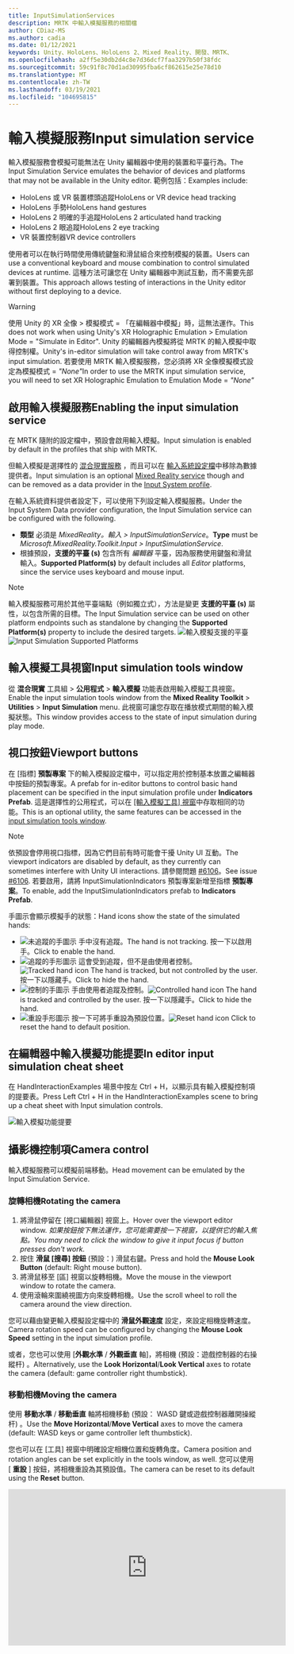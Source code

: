 ```yaml
---
title: InputSimulationServices
description: MRTK 中輸入模擬服務的相關檔
author: CDiaz-MS
ms.author: cadia
ms.date: 01/12/2021
keywords: Unity、HoloLens、HoloLens 2、Mixed Reality、開發、MRTK、
ms.openlocfilehash: a2ff5e30db2d4c8e7d36dcf7faa3297b50f38fdc
ms.sourcegitcommit: 59c91f8c70d1ad30995fba6cf862615e25e78d10
ms.translationtype: MT
ms.contentlocale: zh-TW
ms.lasthandoff: 03/19/2021
ms.locfileid: "104695815"
---
```

# <a name="input-simulation-service"></a><span data-ttu-id="4fb6a-104">輸入模擬服務</span><span class="sxs-lookup"><span data-stu-id="4fb6a-104">Input simulation service</span></span>

<span data-ttu-id="4fb6a-105">輸入模擬服務會模擬可能無法在 Unity 編輯器中使用的裝置和平臺行為。</span><span class="sxs-lookup"><span data-stu-id="4fb6a-105">The Input Simulation Service emulates the behavior of devices and platforms that may not be available in the Unity editor.</span></span> <span data-ttu-id="4fb6a-106">範例包括：</span><span class="sxs-lookup"><span data-stu-id="4fb6a-106">Examples include:</span></span>

* <span data-ttu-id="4fb6a-107">HoloLens 或 VR 裝置標頭追蹤</span><span class="sxs-lookup"><span data-stu-id="4fb6a-107">HoloLens or VR device head tracking</span></span>
* <span data-ttu-id="4fb6a-108">HoloLens 手勢</span><span class="sxs-lookup"><span data-stu-id="4fb6a-108">HoloLens hand gestures</span></span>
* <span data-ttu-id="4fb6a-109">HoloLens 2 明確的手追蹤</span><span class="sxs-lookup"><span data-stu-id="4fb6a-109">HoloLens 2 articulated hand tracking</span></span>
* <span data-ttu-id="4fb6a-110">HoloLens 2 眼追蹤</span><span class="sxs-lookup"><span data-stu-id="4fb6a-110">HoloLens 2 eye tracking</span></span>
* <span data-ttu-id="4fb6a-111">VR 裝置控制器</span><span class="sxs-lookup"><span data-stu-id="4fb6a-111">VR device controllers</span></span>

<span data-ttu-id="4fb6a-112">使用者可以在執行時間使用傳統鍵盤和滑鼠組合來控制模擬的裝置。</span><span class="sxs-lookup"><span data-stu-id="4fb6a-112">Users can use a conventional keyboard and mouse combination to control simulated devices at runtime.</span></span> <span data-ttu-id="4fb6a-113">這種方法可讓您在 Unity 編輯器中測試互動，而不需要先部署到裝置。</span><span class="sxs-lookup"><span data-stu-id="4fb6a-113">This approach allows testing of interactions in the Unity editor without first deploying to a device.</span></span>

> [!WARNING]
> <span data-ttu-id="4fb6a-114">使用 Unity 的 XR 全像 > 模擬模式 = 「在編輯器中模擬」時，這無法運作。</span><span class="sxs-lookup"><span data-stu-id="4fb6a-114">This does not work when using Unity's XR Holographic Emulation > Emulation Mode = "Simulate in Editor".</span></span> <span data-ttu-id="4fb6a-115">Unity 的編輯器內模擬將從 MRTK 的輸入模擬中取得控制權。</span><span class="sxs-lookup"><span data-stu-id="4fb6a-115">Unity's in-editor simulation will take control away from MRTK's input simulation.</span></span> <span data-ttu-id="4fb6a-116">若要使用 MRTK 輸入模擬服務，您必須將 XR 全像模擬模式設定為模擬模式 = *"None"*</span><span class="sxs-lookup"><span data-stu-id="4fb6a-116">In order to use the MRTK input simulation service, you will need to set XR Holographic Emulation to Emulation Mode = *"None"*</span></span>

## <a name="enabling-the-input-simulation-service"></a><span data-ttu-id="4fb6a-117">啟用輸入模擬服務</span><span class="sxs-lookup"><span data-stu-id="4fb6a-117">Enabling the input simulation service</span></span>

<span data-ttu-id="4fb6a-118">在 MRTK 隨附的設定檔中，預設會啟用輸入模擬。</span><span class="sxs-lookup"><span data-stu-id="4fb6a-118">Input simulation is enabled by default in the profiles that ship with MRTK.</span></span>

<span data-ttu-id="4fb6a-119">但輸入模擬是選擇性的 [混合現實服務](../../architecture/MixedRealityServices.md) ，而且可以在 [輸入系統設定檔](../input/InputProviders.md)中移除為數據提供者。</span><span class="sxs-lookup"><span data-stu-id="4fb6a-119">Input simulation is an optional [Mixed Reality service](../../architecture/MixedRealityServices.md) though and can be removed as a data provider in the [Input System profile](../input/InputProviders.md).</span></span>

<span data-ttu-id="4fb6a-120">在輸入系統資料提供者設定下，可以使用下列設定輸入模擬服務。</span><span class="sxs-lookup"><span data-stu-id="4fb6a-120">Under the Input System Data provider configuration, the Input Simulation service can be configured with the following.</span></span>

* <span data-ttu-id="4fb6a-121">**類型** 必須是 *MixedReality。輸入 > InputSimulationService*。</span><span class="sxs-lookup"><span data-stu-id="4fb6a-121">**Type** must be *Microsoft.MixedReality.Toolkit.Input > InputSimulationService*.</span></span>
* <span data-ttu-id="4fb6a-122">根據預設，**支援的平臺 (s)** 包含所有 *編輯器* 平臺，因為服務使用鍵盤和滑鼠輸入。</span><span class="sxs-lookup"><span data-stu-id="4fb6a-122">**Supported Platform(s)** by default includes all *Editor* platforms, since the service uses keyboard and mouse input.</span></span>

> [!NOTE]
> <span data-ttu-id="4fb6a-123">輸入模擬服務可用於其他平臺端點（例如獨立式），方法是變更 **支援的平臺 (s)** 屬性，以包含所需的目標。</span><span class="sxs-lookup"><span data-stu-id="4fb6a-123">The Input Simulation service can be used on other platform endpoints such as standalone by changing the **Supported Platform(s)** property to include the desired targets.</span></span>
> <span data-ttu-id="4fb6a-124">![輸入模擬支援的平臺](../images/input-simulation/InputSimulationSupportedPlatforms.gif)</span><span class="sxs-lookup"><span data-stu-id="4fb6a-124">![Input Simulation Supported Platforms](../images/input-simulation/InputSimulationSupportedPlatforms.gif)</span></span>

## <a name="input-simulation-tools-window"></a><span data-ttu-id="4fb6a-125">輸入模擬工具視窗</span><span class="sxs-lookup"><span data-stu-id="4fb6a-125">Input simulation tools window</span></span>

<span data-ttu-id="4fb6a-126">從 **混合現實** 工具組  >  **公用程式**  >  **輸入模擬** 功能表啟用輸入模擬工具視窗。</span><span class="sxs-lookup"><span data-stu-id="4fb6a-126">Enable the input simulation tools window from the  **Mixed Reality Toolkit** > **Utilities** > **Input Simulation** menu.</span></span> <span data-ttu-id="4fb6a-127">此視窗可讓您存取在播放模式期間的輸入模擬狀態。</span><span class="sxs-lookup"><span data-stu-id="4fb6a-127">This window provides access to the state of input simulation during play mode.</span></span>

## <a name="viewport-buttons"></a><span data-ttu-id="4fb6a-128">視口按鈕</span><span class="sxs-lookup"><span data-stu-id="4fb6a-128">Viewport buttons</span></span>

<span data-ttu-id="4fb6a-129">在 [指標] **預製專案** 下的輸入模擬設定檔中，可以指定用於控制基本放置之編輯器中按鈕的預製專案。</span><span class="sxs-lookup"><span data-stu-id="4fb6a-129">A prefab for in-editor buttons to control basic hand placement can be specified in the input simulation profile under **Indicators Prefab**.</span></span> <span data-ttu-id="4fb6a-130">這是選擇性的公用程式，可以在 [ [輸入模擬工具] 視窗](#input-simulation-tools-window)中存取相同的功能。</span><span class="sxs-lookup"><span data-stu-id="4fb6a-130">This is an optional utility, the same features can be accessed in the [input simulation tools window](#input-simulation-tools-window).</span></span>

> [!NOTE]
> <span data-ttu-id="4fb6a-131">依預設會停用視口指標，因為它們目前有時可能會干擾 Unity UI 互動。</span><span class="sxs-lookup"><span data-stu-id="4fb6a-131">The viewport indicators are disabled by default, as they currently can sometimes interfere with Unity UI interactions.</span></span> <span data-ttu-id="4fb6a-132">請參閱問題 [#6106](https://github.com/microsoft/MixedRealityToolkit-Unity/issues/6106)。</span><span class="sxs-lookup"><span data-stu-id="4fb6a-132">See issue [#6106](https://github.com/microsoft/MixedRealityToolkit-Unity/issues/6106).</span></span> <span data-ttu-id="4fb6a-133">若要啟用，請將 InputSimulationIndicators 預製專案新增至指標 **預製專案**。</span><span class="sxs-lookup"><span data-stu-id="4fb6a-133">To enable, add the InputSimulationIndicators prefab to **Indicators Prefab**.</span></span>

<span data-ttu-id="4fb6a-134">手圖示會顯示模擬手的狀態：</span><span class="sxs-lookup"><span data-stu-id="4fb6a-134">Hand icons show the state of the simulated hands:</span></span>

* ![未追蹤的手圖示](../images/input-simulation/MRTK_InputSimulation_HandIndicator_Untracked.png) <span data-ttu-id="4fb6a-136">手中沒有追蹤。</span><span class="sxs-lookup"><span data-stu-id="4fb6a-136">The hand is not tracking.</span></span> <span data-ttu-id="4fb6a-137">按一下以啟用手。</span><span class="sxs-lookup"><span data-stu-id="4fb6a-137">Click to enable the hand.</span></span>
* <span data-ttu-id="4fb6a-138">![追蹤的手形圖示](../images/input-simulation/MRTK_InputSimulation_HandIndicator_Tracked.png "追蹤的手形圖示") 這會受到追蹤，但不是由使用者控制。</span><span class="sxs-lookup"><span data-stu-id="4fb6a-138">![Tracked hand icon](../images/input-simulation/MRTK_InputSimulation_HandIndicator_Tracked.png "Tracked hand icon") The hand is tracked, but not controlled by the user.</span></span> <span data-ttu-id="4fb6a-139">按一下以隱藏手。</span><span class="sxs-lookup"><span data-stu-id="4fb6a-139">Click to hide the hand.</span></span>
* <span data-ttu-id="4fb6a-140">![控制的手圖示](../images/input-simulation/MRTK_InputSimulation_HandIndicator_Controlled.png "控制的手圖示") 手由使用者追蹤及控制。</span><span class="sxs-lookup"><span data-stu-id="4fb6a-140">![Controlled hand icon](../images/input-simulation/MRTK_InputSimulation_HandIndicator_Controlled.png "Controlled hand icon") The hand is tracked and controlled by the user.</span></span> <span data-ttu-id="4fb6a-141">按一下以隱藏手。</span><span class="sxs-lookup"><span data-stu-id="4fb6a-141">Click to hide the hand.</span></span>
* <span data-ttu-id="4fb6a-142">![重設手形圖示](../images/input-simulation/MRTK_InputSimulation_HandIndicator_Reset.png "重設手形圖示") 按一下可將手重設為預設位置。</span><span class="sxs-lookup"><span data-stu-id="4fb6a-142">![Reset hand icon](../images/input-simulation/MRTK_InputSimulation_HandIndicator_Reset.png "Reset hand icon") Click to reset the hand to default position.</span></span>

## <a name="in-editor-input-simulation-cheat-sheet"></a><span data-ttu-id="4fb6a-143">在編輯器中輸入模擬功能提要</span><span class="sxs-lookup"><span data-stu-id="4fb6a-143">In editor input simulation cheat sheet</span></span>

<span data-ttu-id="4fb6a-144">在 HandInteractionExamples 場景中按左 Ctrl + H，以顯示具有輸入模擬控制項的提要表。</span><span class="sxs-lookup"><span data-stu-id="4fb6a-144">Press Left Ctrl + H in the HandInteractionExamples scene to bring up a cheat sheet with Input simulation controls.</span></span>

![輸入模擬功能提要](https://user-images.githubusercontent.com/39840334/86066480-13637f00-ba27-11ea-8814-d222d548f684.gif)

## <a name="camera-control"></a><span data-ttu-id="4fb6a-146">攝影機控制項</span><span class="sxs-lookup"><span data-stu-id="4fb6a-146">Camera control</span></span>

<span data-ttu-id="4fb6a-147">輸入模擬服務可以模擬前端移動。</span><span class="sxs-lookup"><span data-stu-id="4fb6a-147">Head movement can be emulated by the Input Simulation Service.</span></span>

### <a name="rotating-the-camera"></a><span data-ttu-id="4fb6a-148">旋轉相機</span><span class="sxs-lookup"><span data-stu-id="4fb6a-148">Rotating the camera</span></span>

1. <span data-ttu-id="4fb6a-149">將滑鼠停留在 [視口編輯器] 視窗上。</span><span class="sxs-lookup"><span data-stu-id="4fb6a-149">Hover over the viewport editor window.</span></span>
    <span data-ttu-id="4fb6a-150">*如果按鈕按下無法運作，您可能需要按一下視窗，以提供它的輸入焦點。*</span><span class="sxs-lookup"><span data-stu-id="4fb6a-150">*You may need to click the window to give it input focus if button presses don't work.*</span></span>
1. <span data-ttu-id="4fb6a-151">按住 **滑鼠 [搜尋] 按鈕** (預設：) 滑鼠右鍵。</span><span class="sxs-lookup"><span data-stu-id="4fb6a-151">Press and hold the **Mouse Look Button** (default: Right mouse button).</span></span>
1. <span data-ttu-id="4fb6a-152">將滑鼠移至 [區] 視窗以旋轉相機。</span><span class="sxs-lookup"><span data-stu-id="4fb6a-152">Move the mouse in the viewport window to rotate the camera.</span></span>
1. <span data-ttu-id="4fb6a-153">使用滾輪來圍繞視圖方向來旋轉相機。</span><span class="sxs-lookup"><span data-stu-id="4fb6a-153">Use the scroll wheel to roll the camera around the view direction.</span></span>

<span data-ttu-id="4fb6a-154">您可以藉由變更輸入模擬設定檔中的 **滑鼠外觀速度** 設定，來設定相機旋轉速度。</span><span class="sxs-lookup"><span data-stu-id="4fb6a-154">Camera rotation speed can be configured by changing the **Mouse Look Speed** setting in the input simulation profile.</span></span>

<span data-ttu-id="4fb6a-155">或者，您也可以使用 [**外觀水準** / **外觀垂直** 軸]，將相機 (預設：遊戲控制器的右操縱杆) 。</span><span class="sxs-lookup"><span data-stu-id="4fb6a-155">Alternatively, use the **Look Horizontal**/**Look Vertical** axes to rotate the camera (default: game controller right thumbstick).</span></span>

### <a name="moving-the-camera"></a><span data-ttu-id="4fb6a-156">移動相機</span><span class="sxs-lookup"><span data-stu-id="4fb6a-156">Moving the camera</span></span>

<span data-ttu-id="4fb6a-157">使用 **移動水準** / **移動垂直** 軸將相機移動 (預設： WASD 鍵或遊戲控制器離開操縱杆) 。</span><span class="sxs-lookup"><span data-stu-id="4fb6a-157">Use the **Move Horizontal**/**Move Vertical** axes to move the camera (default: WASD keys or game controller left thumbstick).</span></span>

<span data-ttu-id="4fb6a-158">您也可以在 [工具] 視窗中明確設定相機位置和旋轉角度。</span><span class="sxs-lookup"><span data-stu-id="4fb6a-158">Camera position and rotation angles can be set explicitly in the tools window, as well.</span></span> <span data-ttu-id="4fb6a-159">您可以使用 [ **重設** ] 按鈕，將相機重設為其預設值。</span><span class="sxs-lookup"><span data-stu-id="4fb6a-159">The camera can be reset to its default using the **Reset** button.</span></span>

<iframe width="560" height="315" src="https://www.youtube.com/embed/Z7L4I1ET7GU" class="center" frameborder="0" allow="accelerometer; encrypted-media; gyroscope; picture-in-picture" allowfullscreen />

## <a name="controller-simulation"></a><span data-ttu-id="4fb6a-160">控制器模擬</span><span class="sxs-lookup"><span data-stu-id="4fb6a-160">Controller simulation</span></span>

<span data-ttu-id="4fb6a-161">輸入模擬支援模擬控制器裝置 (亦即移動控制器和手) 。</span><span class="sxs-lookup"><span data-stu-id="4fb6a-161">The input simulation supports emulated controller devices (i.e. motion controllers and hands).</span></span> <span data-ttu-id="4fb6a-162">這些虛擬控制器可以與任何支援一般控制器的物件互動，例如按鈕或 grabbable 物件。</span><span class="sxs-lookup"><span data-stu-id="4fb6a-162">These virtual controllers can interact with any object that supports regular controllers, such as buttons or grabbable objects.</span></span>

### <a name="controller-simulation-mode"></a><span data-ttu-id="4fb6a-163">控制器模擬模式</span><span class="sxs-lookup"><span data-stu-id="4fb6a-163">Controller simulation mode</span></span>

<span data-ttu-id="4fb6a-164">在 [ [輸入模擬工具] 視窗](#input-simulation-tools-window) 中， **預設控制器模擬模式** 設定會在三個不同的輸入模型之間切換。</span><span class="sxs-lookup"><span data-stu-id="4fb6a-164">In the [input simulation tools window](#input-simulation-tools-window) the **Default Controller Simulation Mode** setting switches between three distinct input models.</span></span> <span data-ttu-id="4fb6a-165">您也可以在輸入模擬設定檔中設定此預設模式。</span><span class="sxs-lookup"><span data-stu-id="4fb6a-165">This default mode can also be set in the input simulation profile.</span></span>

* <span data-ttu-id="4fb6a-166">明確表達的 *手：模擬* 具有聯合位置資料的全向裝置。</span><span class="sxs-lookup"><span data-stu-id="4fb6a-166">*Articulated Hands*: Simulates a fully articulated hand device with joint position data.</span></span>

   <span data-ttu-id="4fb6a-167">模擬 HoloLens 2 互動模型。</span><span class="sxs-lookup"><span data-stu-id="4fb6a-167">Emulates HoloLens 2 interaction model.</span></span>

   <span data-ttu-id="4fb6a-168">以確切定位或使用觸控為依據的互動，可在此模式中模擬。</span><span class="sxs-lookup"><span data-stu-id="4fb6a-168">Interactions that are based on the precise positioning of the hand or use touching can be simulated in this mode.</span></span>

* <span data-ttu-id="4fb6a-169">*手手勢*：利用點擊和基本手勢模擬簡化的模型。</span><span class="sxs-lookup"><span data-stu-id="4fb6a-169">*Hand Gestures*: Simulates a simplified hand model with air tap and basic gestures.</span></span>

   <span data-ttu-id="4fb6a-170">模擬 [HoloLens 互動模型](https://docs.microsoft.com/windows/mixed-reality/gestures)。</span><span class="sxs-lookup"><span data-stu-id="4fb6a-170">Emulates [HoloLens interaction model](https://docs.microsoft.com/windows/mixed-reality/gestures).</span></span>

   <span data-ttu-id="4fb6a-171">焦點是使用注視指標來控制。</span><span class="sxs-lookup"><span data-stu-id="4fb6a-171">Focus is controlled using the Gaze pointer.</span></span> <span data-ttu-id="4fb6a-172">「 *攻* 點」手勢用來與按鈕互動。</span><span class="sxs-lookup"><span data-stu-id="4fb6a-172">The *Air Tap* gesture is used to interact with buttons.</span></span>

* <span data-ttu-id="4fb6a-173">*移動控制器*：模擬與 VR 耳機搭配使用的動作控制器，其運作方式類似于與明確表達的互動。</span><span class="sxs-lookup"><span data-stu-id="4fb6a-173">*Motion Controller*: Simulates a motion controller used with VR headsets that works similarly to far interactions with Articulated Hands.</span></span>

   <span data-ttu-id="4fb6a-174">使用控制器互動模型來模擬 VR 耳機。</span><span class="sxs-lookup"><span data-stu-id="4fb6a-174">Emulates VR headset with controllers interaction model.</span></span>

   <span data-ttu-id="4fb6a-175">觸發程式、抓取和功能表鍵是透過鍵盤和滑鼠輸入模擬。</span><span class="sxs-lookup"><span data-stu-id="4fb6a-175">The trigger, grab and menu keys are simulated via keyboard and mouse input.</span></span>

### <a name="simulating-controller-movement"></a><span data-ttu-id="4fb6a-176">模擬控制器移動</span><span class="sxs-lookup"><span data-stu-id="4fb6a-176">Simulating controller movement</span></span>

<span data-ttu-id="4fb6a-177">按住 **左/靠右控制器操作金鑰** (預設：左方控制器的 *左移位* 和右邊控制器的 *空間*) ，以取得任一控制器的控制權。</span><span class="sxs-lookup"><span data-stu-id="4fb6a-177">Press and hold the **Left/Right Controller Manipulation Key** (default: *Left Shift* for left controller and *Space* for right controller) to gain control of either controller.</span></span> <span data-ttu-id="4fb6a-178">當按下操作按鍵時，控制器將會出現在 [功能區] 中。</span><span class="sxs-lookup"><span data-stu-id="4fb6a-178">While the manipulation key is pressed, the controller will appear in the viewport.</span></span> <span data-ttu-id="4fb6a-179">一旦釋放操作金鑰之後，控制器會在短暫的 **控制器隱藏 Timeout** 之後消失。</span><span class="sxs-lookup"><span data-stu-id="4fb6a-179">Once the manipulation key is released, the controllers will disappear after a short **Controller Hide Timeout**.</span></span>

<span data-ttu-id="4fb6a-180">您可以透過 [ [輸入模擬工具] 視窗](#input-simulation-tools-window) 中的相機來切換和凍結控制器，或按下 **切換左/向右控制器鍵** (預設值： *T* 代表左邊， *Y* 表示右邊的) 。</span><span class="sxs-lookup"><span data-stu-id="4fb6a-180">Controllers can be toggled on and frozen relative to the camera in the [input simulation tools window](#input-simulation-tools-window) or by pressing the **Toggle Left/Right Controller Key** (default: *T* for left and *Y* for right).</span></span> <span data-ttu-id="4fb6a-181">再按一次切換鍵，再次隱藏控制器。</span><span class="sxs-lookup"><span data-stu-id="4fb6a-181">Press the toggle key again to hide the controllers again.</span></span> <span data-ttu-id="4fb6a-182">若要操控控制器，必須保留 **左/右控制器操作金鑰** 。</span><span class="sxs-lookup"><span data-stu-id="4fb6a-182">To manipulate the controllers, the **Left/Right Controller Manipulation Key** needs to be held.</span></span> <span data-ttu-id="4fb6a-183">按兩下 **Left/Right 控制器操作金鑰** 也可以開啟/關閉控制器。</span><span class="sxs-lookup"><span data-stu-id="4fb6a-183">Double tapping the **Left/Right Controller Manipulation Key** can also toggle the controllers on/off.</span></span>

<span data-ttu-id="4fb6a-184">滑鼠移動會將控制器移至 [視圖] 平面。</span><span class="sxs-lookup"><span data-stu-id="4fb6a-184">Mouse movement will move the controller in the view plane.</span></span> <span data-ttu-id="4fb6a-185">您可以使用 **滑鼠滾輪**，更進一步或更接近相機來移動控制器。</span><span class="sxs-lookup"><span data-stu-id="4fb6a-185">Controllers can be moved further or closer to the camera using the **mouse wheel**.</span></span>

<span data-ttu-id="4fb6a-186">若要使用滑鼠旋轉控制器，請將 **左/右控制器操作金鑰** (*左移* 或 *空格*) *，然後* 將 **控制器旋轉按鈕** (預設： *左方 Ctrl* 按鈕) ，然後移動滑鼠以旋轉控制器。</span><span class="sxs-lookup"><span data-stu-id="4fb6a-186">To rotate controllers using the mouse, hold both the **Left/Right Controller Manipulation Key** (*Left Shift* or *Space*) *and* the **Controller Rotate Button** (default: *Left Ctrl* button) and then move the mouse to rotate the controller.</span></span> <span data-ttu-id="4fb6a-187">您可以藉由變更輸入模擬設定檔中的 **滑鼠控制器旋轉速度** 設定，來設定控制器旋轉速度。</span><span class="sxs-lookup"><span data-stu-id="4fb6a-187">Controller rotation speed can be configured by changing the **Mouse Controller Rotation Speed** setting in the input simulation profile.</span></span>

<span data-ttu-id="4fb6a-188">所有放置也都可以在 [ [輸入模擬工具] 視窗](#input-simulation-tools-window)中變更，包括重設為預設值。</span><span class="sxs-lookup"><span data-stu-id="4fb6a-188">All hand placement can also changed in the [input simulation tools window](#input-simulation-tools-window), including resetting hands to default.</span></span>

### <a name="additional-profile-settings"></a><span data-ttu-id="4fb6a-189">其他設定檔設定</span><span class="sxs-lookup"><span data-stu-id="4fb6a-189">Additional profile settings</span></span>

* <span data-ttu-id="4fb6a-190">**控制器深度乘數** 控制滑鼠滾輪深度移動的敏感度。</span><span class="sxs-lookup"><span data-stu-id="4fb6a-190">**Controller Depth Multiplier** controls the sensitivity of the mouse scroll wheel depth movement.</span></span> <span data-ttu-id="4fb6a-191">較大的數位會加速控制器縮放。</span><span class="sxs-lookup"><span data-stu-id="4fb6a-191">A larger number will speed up controller zoom.</span></span>
* <span data-ttu-id="4fb6a-192">**預設控制器距離** 是來自相機的控制器初始距離。</span><span class="sxs-lookup"><span data-stu-id="4fb6a-192">**Default Controller Distance** is the initial distance of controllers from the camera.</span></span> <span data-ttu-id="4fb6a-193">按一下 [ **重設** ] 按鈕控制器也會將控制器放在這個距離。</span><span class="sxs-lookup"><span data-stu-id="4fb6a-193">Clicking the **Reset** button controllers will also place controllers at this distance.</span></span>
* <span data-ttu-id="4fb6a-194">**控制器抖動量** 會將隨機動作新增至控制器。</span><span class="sxs-lookup"><span data-stu-id="4fb6a-194">**Controller Jitter Amount** adds random motion to controllers.</span></span> <span data-ttu-id="4fb6a-195">這項功能可用來模擬裝置上不正確的控制器追蹤，並確保互動適用于雜訊的輸入。</span><span class="sxs-lookup"><span data-stu-id="4fb6a-195">This feature can be used to simulate inaccurate controller tracking on the device, and ensure that interactions work well with noisy input.</span></span>

<iframe width="560" height="315" src="https://www.youtube.com/embed/uRYfwuqsjBQ" class="center" frameborder="0" allow="accelerometer; encrypted-media; gyroscope; picture-in-picture" allowfullscreen />

### <a name="hand-gestures"></a><span data-ttu-id="4fb6a-196">手勢</span><span class="sxs-lookup"><span data-stu-id="4fb6a-196">Hand gestures</span></span>

<span data-ttu-id="4fb6a-197">捏合、抓取、刺探等手勢也可以模擬。</span><span class="sxs-lookup"><span data-stu-id="4fb6a-197">Hand gestures such as pinching, grabbing, poking, etc. can also be simulated.</span></span>

1. <span data-ttu-id="4fb6a-198">使用 **left/Right 控制器操作金鑰** (*左移* 或 *空格*) 來啟用手形控制</span><span class="sxs-lookup"><span data-stu-id="4fb6a-198">Enable hand control using the **Left/Right Controller Manipulation Key** (*Left Shift* or *Space*)</span></span>

2. <span data-ttu-id="4fb6a-199">在操作時，按住滑鼠按鍵以執行手勢手勢。</span><span class="sxs-lookup"><span data-stu-id="4fb6a-199">While manipulating, press and hold a mouse button to perform a hand gesture.</span></span>

<span data-ttu-id="4fb6a-200">您可以對應每個滑鼠按鍵，使用 *左/中/右滑鼠右鍵手勢* 設定，將手圖形轉換成不同的手勢。</span><span class="sxs-lookup"><span data-stu-id="4fb6a-200">Each of the mouse buttons can be mapped to transform the hand shape into a different gesture using the *Left/Middle/Right Mouse Hand Gesture* settings.</span></span> <span data-ttu-id="4fb6a-201">當未按下任何按鈕時， *預設手勢* 是手的形狀。</span><span class="sxs-lookup"><span data-stu-id="4fb6a-201">The *Default Hand Gesture* is the shape of the hand when no button is pressed.</span></span>

> [!NOTE]
> <span data-ttu-id="4fb6a-202">縮小 *手勢是* 唯一執行「選取」動作的手勢。</span><span class="sxs-lookup"><span data-stu-id="4fb6a-202">The *Pinch* gesture is the only gesture that performs the "Select" action at this point.</span></span>

### <a name="one-hand-manipulation"></a><span data-ttu-id="4fb6a-203">單次操作</span><span class="sxs-lookup"><span data-stu-id="4fb6a-203">One-hand manipulation</span></span>

1. <span data-ttu-id="4fb6a-204">按住 **left/Right 控制器操作金鑰** (*左移* 或 *空格*) </span><span class="sxs-lookup"><span data-stu-id="4fb6a-204">Press and hold **Left/Right Controller Manipulation Key** (*Left Shift* or *Space*)</span></span>
2. <span data-ttu-id="4fb6a-205">物件上的點</span><span class="sxs-lookup"><span data-stu-id="4fb6a-205">Point at object</span></span>
3. <span data-ttu-id="4fb6a-206">按住滑鼠按鍵以縮小</span><span class="sxs-lookup"><span data-stu-id="4fb6a-206">Hold mouse button to pinch</span></span>
4. <span data-ttu-id="4fb6a-207">使用您的滑鼠移動物件</span><span class="sxs-lookup"><span data-stu-id="4fb6a-207">Use your mouse to move the object</span></span>
5. <span data-ttu-id="4fb6a-208">放開滑鼠按鍵以停止互動</span><span class="sxs-lookup"><span data-stu-id="4fb6a-208">Release the mouse button to stop interaction</span></span>

<iframe width="560" height="315" src="https://www.youtube.com/embed/rM0xaHam6wM" class="center" frameborder="0" allow="accelerometer; encrypted-media; gyroscope; picture-in-picture" allowfullscreen />

### <a name="two-hand-manipulation"></a><span data-ttu-id="4fb6a-209">雙手勢操作</span><span class="sxs-lookup"><span data-stu-id="4fb6a-209">Two-hand manipulation</span></span>

<span data-ttu-id="4fb6a-210">若要同時以兩種方式操作物件，建議使用持續性手動模式。</span><span class="sxs-lookup"><span data-stu-id="4fb6a-210">For manipulating objects with two hands at the same time, the persistent hand mode is recommended.</span></span>

1. <span data-ttu-id="4fb6a-211">按下切換鍵 (*T/Y*) 來切換。</span><span class="sxs-lookup"><span data-stu-id="4fb6a-211">Toggle on both hands by pressing the toggle keys (*T/Y*).</span></span>
1. <span data-ttu-id="4fb6a-212">一次處理一個手勢：</span><span class="sxs-lookup"><span data-stu-id="4fb6a-212">Manipulate one hand at a time:</span></span>
    1. <span data-ttu-id="4fb6a-213">按住 **空格鍵** 以控制右手邊</span><span class="sxs-lookup"><span data-stu-id="4fb6a-213">Hold **Space** to control the right hand</span></span>
    1. <span data-ttu-id="4fb6a-214">將手移至您要抓取物件的位置</span><span class="sxs-lookup"><span data-stu-id="4fb6a-214">Move the hand to where you want to grab the object</span></span>
    1. <span data-ttu-id="4fb6a-215">按下 **滑鼠左鍵** 可啟動 *縮小手勢。*</span><span class="sxs-lookup"><span data-stu-id="4fb6a-215">Press the **left mouse button** to activate the *Pinch* gesture.</span></span>
    1. <span data-ttu-id="4fb6a-216">釋放 **空間** 可停止控制右手邊。</span><span class="sxs-lookup"><span data-stu-id="4fb6a-216">Release **Space** to stop controlling the right hand.</span></span> <span data-ttu-id="4fb6a-217">手將會凍結並 *鎖定到縮小手勢，* 因為它已不再被操作。</span><span class="sxs-lookup"><span data-stu-id="4fb6a-217">The hand will be frozen in place and be locked into the *Pinch* gesture since it is no longer being manipulated.</span></span>
1. <span data-ttu-id="4fb6a-218">以另一種方式重複此程式，在第二個位置抓取相同的物件。</span><span class="sxs-lookup"><span data-stu-id="4fb6a-218">Repeat the process with the other hand, grabbing the same object in a second spot.</span></span>
1. <span data-ttu-id="4fb6a-219">現在這兩個手都會抓取相同的物件，您可以將其中一個物件移至兩個執行中的操作。</span><span class="sxs-lookup"><span data-stu-id="4fb6a-219">Now that both hands are grabbing the same object, you can move either of them to perform two-handed manipulation.</span></span>

<iframe width="560" height="315" src="https://www.youtube.com/embed/Qol5OFNfN14" class="center" frameborder="0" allow="accelerometer; encrypted-media; gyroscope; picture-in-picture" allowfullscreen />

### <a name="ggv-gaze-gesture-and-voice-interaction"></a><span data-ttu-id="4fb6a-220">GGV (注視、手勢和語音) 互動</span><span class="sxs-lookup"><span data-stu-id="4fb6a-220">GGV (Gaze, Gesture, and Voice) interaction</span></span>

<span data-ttu-id="4fb6a-221">根據預設，GGV 互動會在編輯器中啟用，但場景中不會有明確的手。</span><span class="sxs-lookup"><span data-stu-id="4fb6a-221">By default, GGV interaction is enabled in-editor while there are no articulated hands present in the scene.</span></span>

1. <span data-ttu-id="4fb6a-222">旋轉相機以指向互動物件上的注視游標 (滑鼠右鍵) </span><span class="sxs-lookup"><span data-stu-id="4fb6a-222">Rotate the camera to point the gaze cursor at the interactable object (right mouse button)</span></span>
1. <span data-ttu-id="4fb6a-223">按一下並按住 **滑鼠** 左鍵以進行互動</span><span class="sxs-lookup"><span data-stu-id="4fb6a-223">Click and hold **left mouse button** to interact</span></span>
1. <span data-ttu-id="4fb6a-224">再次旋轉相機以操作物件</span><span class="sxs-lookup"><span data-stu-id="4fb6a-224">Rotate the camera again to manipulate the object</span></span>

<span data-ttu-id="4fb6a-225">您可以切換輸入模擬設定檔內的 [ *已啟用手動可用輸入* ] 選項來關閉此功能。</span><span class="sxs-lookup"><span data-stu-id="4fb6a-225">You can turn this off by toggling the *Is Hand Free Input Enabled* option inside the Input Simulation Profile.</span></span>

<span data-ttu-id="4fb6a-226">此外，您可以使用模擬的手 GGV 互動</span><span class="sxs-lookup"><span data-stu-id="4fb6a-226">In addition, you can use simulated hands for GGV interaction</span></span>

1. <span data-ttu-id="4fb6a-227">藉由將 **手動模擬模式** 切換至 [輸入模擬設定檔](#enabling-the-input-simulation-service)中的 *手勢* 來啟用 GGV 模擬</span><span class="sxs-lookup"><span data-stu-id="4fb6a-227">Enable GGV simulation by switching **Hand Simulation Mode** to *Gestures* in the [Input Simulation Profile](#enabling-the-input-simulation-service)</span></span>
1. <span data-ttu-id="4fb6a-228">旋轉相機以指向互動物件上的注視游標 (滑鼠右鍵) </span><span class="sxs-lookup"><span data-stu-id="4fb6a-228">Rotate the camera to point the gaze cursor at the interactable object (right mouse button)</span></span>
1. <span data-ttu-id="4fb6a-229">按住 **空格鍵** 以控制右手邊</span><span class="sxs-lookup"><span data-stu-id="4fb6a-229">Hold **Space** to control the right hand</span></span>
1. <span data-ttu-id="4fb6a-230">按一下並按住 **滑鼠** 左鍵以進行互動</span><span class="sxs-lookup"><span data-stu-id="4fb6a-230">Click and hold **left mouse button** to interact</span></span>
1. <span data-ttu-id="4fb6a-231">使用您的滑鼠移動物件</span><span class="sxs-lookup"><span data-stu-id="4fb6a-231">Use your mouse to move the object</span></span>
1. <span data-ttu-id="4fb6a-232">放開滑鼠按鍵以停止互動</span><span class="sxs-lookup"><span data-stu-id="4fb6a-232">Release the mouse button to stop interaction</span></span>

<iframe width="560" height="315" src="https://www.youtube.com/embed/6841rRMdqWw" class="center" frameborder="0" allow="accelerometer; encrypted-media; gyroscope; picture-in-picture" allowfullscreen />

### <a name="motion-controller-interaction"></a><span data-ttu-id="4fb6a-233">移動控制器互動</span><span class="sxs-lookup"><span data-stu-id="4fb6a-233">Motion controller interaction</span></span>

<span data-ttu-id="4fb6a-234">模擬的動作控制器可透過與明確表達的相同方式來操作。</span><span class="sxs-lookup"><span data-stu-id="4fb6a-234">The simulated motion controllers can be manipulated the same way articulated hands are.</span></span> <span data-ttu-id="4fb6a-235">在觸發程式、抓取和功能表鍵分別對應至 *滑鼠左鍵*、 *G* 和 *M* 鍵的情況下，互動模型與明確的手互動很類似。</span><span class="sxs-lookup"><span data-stu-id="4fb6a-235">The interaction model is similar to far interaction of articulated hand while the trigger, grab and menu keys are mapped to *left mouse button*, *G* and *M* key respectively.</span></span>

### <a name="eye-tracking"></a><span data-ttu-id="4fb6a-236">眼球追蹤</span><span class="sxs-lookup"><span data-stu-id="4fb6a-236">Eye tracking</span></span>

<span data-ttu-id="4fb6a-237">您可以藉由檢查 [輸入模擬設定檔](#enabling-the-input-simulation-service)中的 [**模擬眼睛位置**] 選項來啟用 [眼睛追蹤模擬](../eye-tracking/EyeTracking_BasicSetup.md#simulating-eye-tracking-in-the-unity-editor)。</span><span class="sxs-lookup"><span data-stu-id="4fb6a-237">[Eye tracking simulation](../eye-tracking/EyeTracking_BasicSetup.md#simulating-eye-tracking-in-the-unity-editor) can be enabled by checking the **Simulate Eye Position** option in the [Input Simulation Profile](#enabling-the-input-simulation-service).</span></span> <span data-ttu-id="4fb6a-238">這不應該與 GGV 或移動控制器樣式互動一起使用 (因此，請確定 **預設控制器模擬模式** 已設定為 [ *已) ]* 。</span><span class="sxs-lookup"><span data-stu-id="4fb6a-238">This should not be used with GGV or motion controller style interactions (so ensure that **Default Controller Simulation Mode** is set to *Articulated Hand*).</span></span>

## <a name="see-also"></a><span data-ttu-id="4fb6a-239">另請參閱</span><span class="sxs-lookup"><span data-stu-id="4fb6a-239">See also</span></span>

* <span data-ttu-id="4fb6a-240">[輸入系統設定檔](../input/InputProviders.md)。</span><span class="sxs-lookup"><span data-stu-id="4fb6a-240">[Input System profile](../input/InputProviders.md).</span></span>
